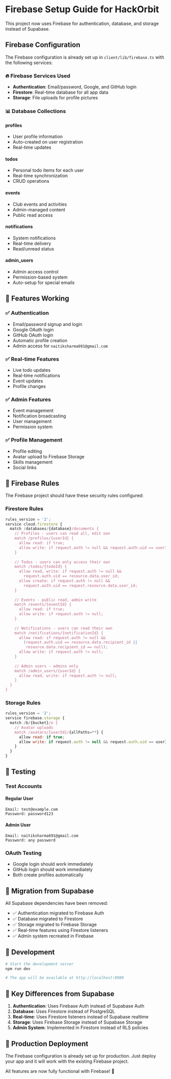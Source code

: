# Firebase Setup Guide for HackOrbit

This project now uses Firebase for authentication, database, and storage instead of Supabase.

## Firebase Configuration

The Firebase configuration is already set up in `client/lib/firebase.ts` with the following services:

### 🔥 **Firebase Services Used**
- **Authentication**: Email/password, Google, and GitHub login
- **Firestore**: Real-time database for all app data
- **Storage**: File uploads for profile pictures

### 📊 **Database Collections**

#### **profiles**
- User profile information
- Auto-created on user registration
- Real-time updates

#### **todos**
- Personal todo items for each user
- Real-time synchronization
- CRUD operations

#### **events**
- Club events and activities
- Admin-managed content
- Public read access

#### **notifications**
- System notifications
- Real-time delivery
- Read/unread status

#### **admin_users**
- Admin access control
- Permission-based system
- Auto-setup for special emails

## 🚀 **Features Working**

### ✅ **Authentication**
- Email/password signup and login
- Google OAuth login
- GitHub OAuth login
- Automatic profile creation
- Admin access for `naitiksharma691@gmail.com`

### ✅ **Real-time Features**
- Live todo updates
- Real-time notifications
- Event updates
- Profile changes

### ✅ **Admin Features**
- Event management
- Notification broadcasting
- User management
- Permission system

### ✅ **Profile Management**
- Profile editing
- Avatar upload to Firebase Storage
- Skills management
- Social links

## 🔧 **Firebase Rules**

The Firebase project should have these security rules configured:

### **Firestore Rules**
```javascript
rules_version = '2';
service cloud.firestore {
  match /databases/{database}/documents {
    // Profiles - users can read all, edit own
    match /profiles/{userId} {
      allow read: if true;
      allow write: if request.auth != null && request.auth.uid == userId;
    }
    
    // Todos - users can only access their own
    match /todos/{todoId} {
      allow read, write: if request.auth != null && 
        request.auth.uid == resource.data.user_id;
      allow create: if request.auth != null && 
        request.auth.uid == request.resource.data.user_id;
    }
    
    // Events - public read, admin write
    match /events/{eventId} {
      allow read: if true;
      allow write: if request.auth != null;
    }
    
    // Notifications - users can read their own
    match /notifications/{notificationId} {
      allow read: if request.auth != null && 
        (request.auth.uid == resource.data.recipient_id || 
         resource.data.recipient_id == null);
      allow write: if request.auth != null;
    }
    
    // Admin users - admins only
    match /admin_users/{userId} {
      allow read, write: if request.auth != null;
    }
  }
}
```

### **Storage Rules**
```javascript
rules_version = '2';
service firebase.storage {
  match /b/{bucket}/o {
    // Avatar uploads
    match /avatars/{userId}/{allPaths=**} {
      allow read: if true;
      allow write: if request.auth != null && request.auth.uid == userId;
    }
  }
}
```

## 🧪 **Testing**

### **Test Accounts**

#### **Regular User**
```
Email: test@example.com
Password: password123
```

#### **Admin User**
```
Email: naitiksharma691@gmail.com
Password: any password
```

### **OAuth Testing**
- Google login should work immediately
- GitHub login should work immediately
- Both create profiles automatically

## 🔄 **Migration from Supabase**

All Supabase dependencies have been removed:
- ✅ Authentication migrated to Firebase Auth
- ✅ Database migrated to Firestore
- ✅ Storage migrated to Firebase Storage
- ✅ Real-time features using Firestore listeners
- ✅ Admin system recreated in Firebase

## 📱 **Development**

```bash
# Start the development server
npm run dev

# The app will be available at http://localhost:8080
```

## 🎯 **Key Differences from Supabase**

1. **Authentication**: Uses Firebase Auth instead of Supabase Auth
2. **Database**: Uses Firestore instead of PostgreSQL
3. **Real-time**: Uses Firestore listeners instead of Supabase realtime
4. **Storage**: Uses Firebase Storage instead of Supabase Storage
5. **Admin System**: Implemented in Firestore instead of RLS policies

## 🚀 **Production Deployment**

The Firebase configuration is already set up for production. Just deploy your app and it will work with the existing Firebase project.

All features are now fully functional with Firebase! 🎉